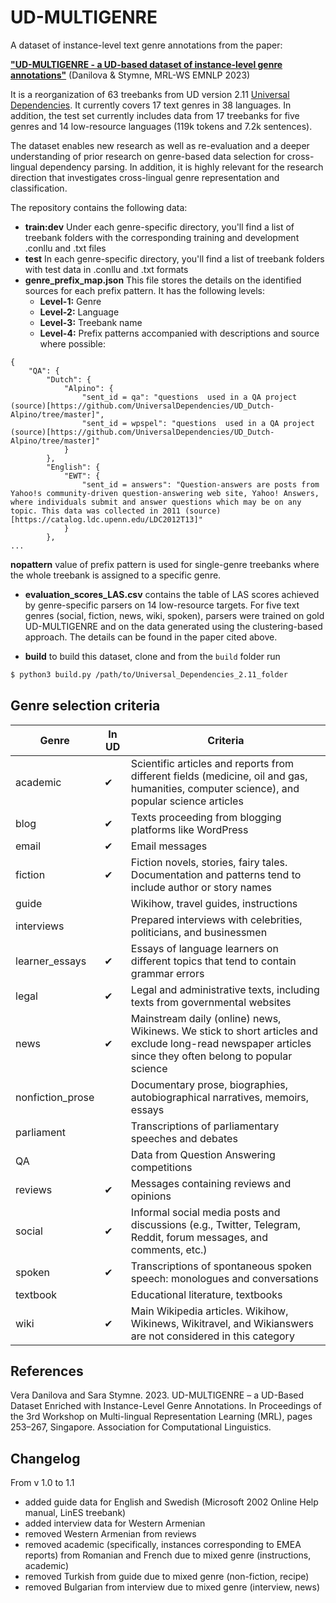 # UD-MULTIGENRE
A dataset of instance-level text genre annotations from the paper:

[**"UD-MULTIGENRE - a UD-based dataset of instance-level genre annotations"**](https://aclanthology.org/2023.mrl-1.19/) (Danilova & Stymne, MRL-WS EMNLP 2023)

It is a reorganization of 63 treebanks from UD version 2.11 [Universal Dependencies](https://lindat.mff.cuni.cz/repository/xmlui/handle/11234/1-4923). It currently covers 17 text genres in 38 languages. In addition, the test set currently includes data from 17 treebanks for five genres and 14 low-resource languages (119k tokens and 7.2k sentences).

The dataset enables new research as well as re-evaluation and a deeper understanding of prior research on genre-based data selection for cross-lingual dependency parsing. In addition, it is highly relevant for the research direction that investigates cross-lingual genre representation and classification.

The repository contains the following data: 
- **train:dev** Under each genre-specific directory, you'll find a list of treebank folders with the corresponding training and development .conllu and .txt files
- **test** In each genre-specific directory, you'll find a list of treebank folders with test data in .conllu and .txt formats
- **genre_prefix_map.json** This file stores the details on the identified sources for each prefix pattern. It has the following levels:
     * **Level-1:** Genre
     * **Level-2:** Language
     * **Level-3:** Treebank name
     * **Level-4:** Prefix patterns accompanied with descriptions and source where possible:
```
{
    "QA": {
        "Dutch": {
            "Alpino": {
                "sent_id = qa": "questions  used in a QA project (source)[https://github.com/UniversalDependencies/UD_Dutch-Alpino/tree/master]",
                "sent_id = wpspel": "questions  used in a QA project (source)[https://github.com/UniversalDependencies/UD_Dutch-Alpino/tree/master]"
            }
        },
        "English": {
            "EWT": {
                "sent_id = answers": "Question-answers are posts from Yahoo!s community-driven question-answering web site, Yahoo! Answers, where individuals submit and answer questions which may be on any topic. This data was collected in 2011 (source)[https://catalog.ldc.upenn.edu/LDC2012T13]"
            }
        },
...
```
**nopattern** value of prefix pattern is used for single-genre treebanks where the whole treebank is assigned to a specific genre.
- **evaluation_scores_LAS.csv** contains the table of LAS scores 
achieved by genre-specific parsers on 14 low-resource targets. For five text genres (social, fiction, news, wiki, spoken), parsers were trained on gold UD-MULTIGENRE and on the data generated using the clustering-based approach. The details can be found in the paper cited above.

- **build** to build this dataset, clone and from the `build` folder run 

```bash
$ python3 build.py /path/to/Universal_Dependencies_2.11_folder
```

## Genre selection criteria

| Genre            | In UD        | Criteria                                                                                                      |
|------------------|--------------|----------------------------------------------------------------------------------------------------------------|
| academic         | ✔            | Scientific articles and reports from different fields (medicine, oil and gas, humanities, computer science), and popular science articles |
| blog             | ✔            | Texts proceeding from blogging platforms like WordPress                                                        |
| email            | ✔            | Email messages                                                                                                |
| fiction          | ✔            | Fiction novels, stories, fairy tales. Documentation and patterns tend to include author or story names         |
| guide            |              | Wikihow, travel guides, instructions                                                                          |
| interviews       |              | Prepared interviews with celebrities, politicians, and businessmen                                            |
| learner\_essays  | ✔            | Essays of language learners on different topics that tend to contain grammar errors                            |
| legal            | ✔            | Legal and administrative texts, including texts from governmental websites                                     |
| news             | ✔            | Mainstream daily (online) news, Wikinews. We stick to short articles and exclude long-read newspaper articles since they often belong to popular science |
| nonfiction\_prose |            | Documentary prose, biographies, autobiographical narratives, memoirs, essays                                   |
| parliament       |              | Transcriptions of parliamentary speeches and debates                                                           |
| QA               |              | Data from Question Answering competitions                                                                     |
| reviews          | ✔            | Messages containing reviews and opinions                                                                      |
| social           | ✔            | Informal social media posts and discussions (e.g., Twitter, Telegram, Reddit, forum messages, and comments, etc.) |
| spoken           | ✔            | Transcriptions of spontaneous spoken speech: monologues and conversations                                     |
| textbook         |              | Educational literature, textbooks                                                                              |
| wiki             | ✔            | Main Wikipedia articles. Wikihow, Wikinews, Wikitravel, and Wikianswers are not considered in this category    |

## References

Vera Danilova and Sara Stymne. 2023. UD-MULTIGENRE – a UD-Based Dataset Enriched with Instance-Level Genre Annotations. In Proceedings of the 3rd Workshop on Multi-lingual Representation Learning (MRL), pages 253–267, Singapore. Association for Computational Linguistics.

## Changelog

From v 1.0 to 1.1
- added guide data for English and Swedish (Microsoft 2002 Online Help manual, LinES treebank)
- added interview data for Western Armenian
- removed Western Armenian from reviews
- removed academic (specifically, instances corresponding to EMEA reports) from Romanian and French
due to mixed genre (instructions, academic)
- removed Turkish from guide due to mixed genre (non-fiction, recipe)
- removed Bulgarian from interview due to mixed genre (interview, news)
